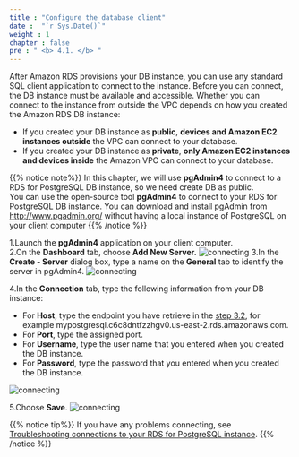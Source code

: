```yaml
---
title : "Configure the database client"
date :  "`r Sys.Date()`" 
weight : 1 
chapter : false
pre : " <b> 4.1. </b> "
---
```


 After Amazon RDS provisions your DB instance, you can use any standard SQL client application to connect to the instance. Before you can connect, the DB instance must be available and accessible. Whether you can connect to the instance from outside the VPC depends on how you created the Amazon RDS DB instance:
 - If you created your DB instance as **public**, **devices and Amazon EC2 instances outside** the VPC can connect to your database.
 - If you created your DB instance as **private**, **only Amazon EC2 instances and devices inside** the Amazon VPC can connect to your database.

 {{% notice note%}}
 In this chapter, we will use **pgAdmin4** to connect to a RDS for PostgreSQL DB instance, so we need create DB as public.\
 You can use the open-source tool **pgAdmin4** to connect to your RDS for PostgreSQL DB instance. You can download and install pgAdmin from http://www.pgadmin.org/ without having a local instance of PostgreSQL on your client computer
 {{% /notice %}}


 1.Launch the **pgAdmin4** application on your client computer.\
 2.On the **Dashboard** tab, choose **Add New Server.**
 ![connecting](/images/4/4-1/14.png)
 3.In the **Create - Server** dialog box, type a name on the **General** tab to identify the server in pgAdmin4. 
 ![connecting](/images/4/4-1/1.png)
 
 4.In the **Connection** tab, type the following information from your DB instance:
 - For **Host**, type the endpoint you have retrieve in the [step 3.2](3-2-retrievebdinstancendpoint/), for example mypostgresql.c6c8dntfzzhgv0.us-east-2.rds.amazonaws.com.
 - For **Port**, type the assigned port.
 - For **Username**, type the user name that you entered when you created the DB instance. 
 - For **Password**, type the password that you entered when you created the DB instance.

 ![connecting](/images/4/4-1/2.png)
 
 5.Choose **Save**.
 ![connecting](/images/4/4-1/6.png)

 {{% notice tip%}}
 If you have any problems connecting, see [Troubleshooting connections to your RDS for PostgreSQL instance](https://docs.aws.amazon.com/AmazonRDS/latest/UserGuide/USER_ConnectToPostgreSQLInstance.html#USER_ConnectToPostgreSQLInstance.Troubleshooting).
 {{% /notice %}}